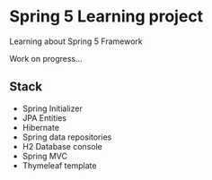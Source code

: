 # Spring 5 Learning project
Learning about Spring 5 Framework

Work on progress...


Stack
----
- Spring Initializer
- JPA Entities
- Hibernate
- Spring data repositories
- H2 Database console
- Spring MVC
- Thymeleaf template
